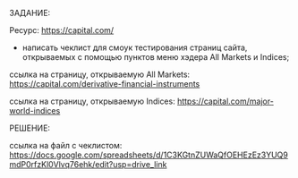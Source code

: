 ЗАДАНИЕ:

Pесурс: https://capital.com/

- написать чеклист для смоук тестирования страниц сайта, открываемых с помощью пунктов меню хэдера All Markets и Indices;

ссылка на страницу, открываемую All Markets: https://capital.com/derivative-financial-instruments

ссылка на страницу, открываемую Indices: https://capital.com/major-world-indices

РЕШЕНИЕ:

ссылка на файл с чеклистом: https://docs.google.com/spreadsheets/d/1C3KGtnZUWaQfOEHEzEz3YUQ9mdP0rfzKl0Vlvq76ehk/edit?usp=drive_link
